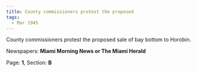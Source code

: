 ```yaml
---  
title: County commissioners protest the proposed  
tags:  
  - Mar 1945  
---  
```

  
County commissioners protest the proposed sale of bay bottom to Horobin.  
  
Newspapers: **Miami Morning News or The Miami Herald**  
  
Page: **1**, Section: **B** 
